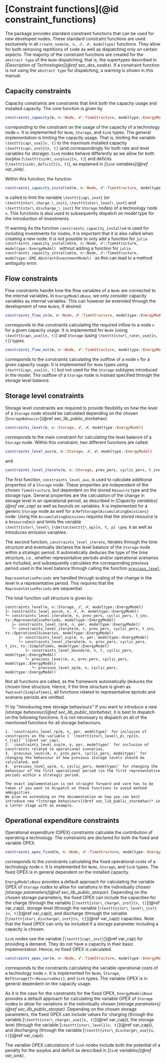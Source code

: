 # [Constraint functions](@id constraint_functions)

The package provides standard constraint functions that can be used for new developed nodes.
These standard constraint functions are used exclusively in all `create_node(m, n, 𝒯, 𝒫, modeltype)` functions.
They allow for both removing repititions of code as well as dispatching only on certain aspects.
The majority of the constraint functions are created for the `abstract type` of the `Node` dispatching, that is, the supertypes described in *[Description of Technologies](@ref sec_des_nodes)*.
If a constraint function is not using the `abstract type` for dispatching, a warning is shown in this manual.

## Capacity constraints

Capacity constraints are constraints that limit both the capacity usage and installed capacity.
The core function is given by

```julia
constraints_capacity(m, n::Node, 𝒯::TimeStructure, modeltype::EnergyModel)
```

correponding to the constraint on the usage of the capacity of a technology node ``n``.
It is implemented for `Node`, `Storage`, and `Sink` types.
The general implementation is limiting the capacity usage. That is, limiting the variable ``\texttt{cap\_use}[n, t]`` to the maximum installed capacity ``\texttt{cap\_inst}[n, t]`` (and correspondingly for both rate and level variables for storage).
`Sink` nodes behave differently as we allow for both surplus (``\texttt{sink\_surplus}[n, t]``) and deficits (``\texttt{sink\_deficit}[n, t]``), as explained in *[`Sink` variables](@ref var_sink)*.

Within this function, the function

```julia
constraints_capacity_installed(m, n::Node, 𝒯::TimeStructure, modeltype::EnergyModel)
```

is called to limit the variable ``\texttt{cap\_inst}`` (or ``\texttt{stor\_charge_\_inst}``, ``\texttt{stor\_level\_inst}`` and ``\texttt{stor\_discharge_\_inst}`` for `Storage` nodes) of a technology node ``n``.
This functions is also used to subsequently dispatch on model type for the introduction of investments.

!!! warning
    As the function `constraints_capacity_installed` is used for including investments for nodes, it is important that it is also called when creating a new node.
    It is not possible to only add a function for
    ```julia
    constraints_capacity_installed(m, n::Node, 𝒯::TimeStructure, modeltype::EnergyModel)
    ```
    without adding a function for
    ```julia
    constraints_capacity_installed(m, n::Node, 𝒯::TimeStructure, modeltype::EMI.AbstractInvestmentModel)
    ```
    as this can lead to a method ambiguity error.

## Flow constraints

Flow constraints handle how the flow variables of a `Node` are connected to the internal variables.
In `EnergyModelsBase`, we only consider capacity variables as internal variables.
This can however be extended through the development of new `Node`s, if desired.

```julia
constraints_flow_in(m, n::Node, 𝒯::TimeStructure, modeltype::EnergyModel)
```

corresponds to the constraints calculating the required inflow to a node ``n`` for a given capacity usage.
It is implemented for `Node` (using ``\texttt{cap\_use}[n, t]``) and `Storage` (using ``\texttt{stor\_rate\_use}[n, t]``) types.

```julia
constraints_flow_out(m, n::Node, 𝒯::TimeStructure, modeltype::EnergyModel)
```

corresponds to the constraints calculating the outflow of a node ``n`` for a given capacity usage.
It is implemented for `Node` types using ``\texttt{cap\_use}[n, t]`` but not used for the `Storage` subtypes introduced in the model.
The outflow of a `Storage` node is instead specified through the storage level balance.

## Storage level constraints

Storage level constraints are required to provide flexibility on how the level of a `Storage` node should be calculated depending on the chosen [`StorageBehavior`](@ref sec_lib_public_storbehav).

```julia
constraints_level(m, n::Storage, 𝒯, 𝒫, modeltype::EnergyModel)
```

corresponds to the main constraint for calculating the level balance of a `Storage` node.
Within this constraint, two different functions are called:

```julia
constraints_level_aux(m, n::Storage, 𝒯, 𝒫, modeltype::EnergyModel)
```

and

```julia
constraints_level_iterate(m, n::Storage, prev_pers, cyclic_pers, t_inv, ts, modeltype::EnergyModel)
```

The first function, `constraints_level_aux`, is used to calculate additional properties of a `Storage` node.
These properties are independent of the chosen `TimeStructure`, but dependent on the stored `Resource` type and the storage type.
General properties are the calculation of the change in storage level in an operational period, as described in *[Capacity variables](@ref var_cap)* as well as bounds on variables.
It is implemented for a generic `Storage` node as well for a `RefStorage{AccumulatingEmissions}` node.
Using the `AccumulatingEmissions` requires that the stored resource is a `ResourceEmit` and limits the variable ``\texttt{stor\_level\_}\Delta\texttt{\_op}[n, t, p] \geq 0`` as well as introduces emission variables.

The second function, `constraints_level_iterate`, iterates through the time structure and eventually declares the level balance of the `Storage` node within a strategic period.
It automatically deduces the type of the time structure, _i.e._, whether representative periods and/or operational scenarios are included, and subsequently calculates the corresponding previous period used in the level balance through calling the function [`previous_level`](@ref).

`RepresentativePeriods` are handled through scaling of the change in the level in a representative period.
This requires that the `RepresentativePeriods` are sequential.

The total function call structure is given by:

```
constraints_level(m, n::Storage, 𝒯, 𝒫, modeltype::EnergyModel)
├─ constraints_level_aux(m, n, 𝒯, 𝒫, modeltype::EnergyModel)
└─ constraints_level_iterate(m, n, prev_pers, cyclic_pers, t_inv, ts::RepresentativePeriods, modeltype::EnergyModel)
   ├─ constraints_level_rp(m, n, per, modeltype::EnergyModel)
   └─ constraints_level_iterate(m, n, prev_pers, cyclic_pers, t_inv, ts::OperationalScenarios, modeltype::EnergyModel)
      ├─ constraints_level_scp(m, n, per, modeltype::EnergyModel)
      └─ constraints_level_iterate(m, n, prev_pers, cyclic_pers, t_inv, ts::SimpleTimes, modeltype::EnergyModel)
         ├─ constraints_level_bounds(m, n, t, cyclic_pers, modeltype::EnergyModel)
         └─ previous_level(m, n, prev_pers, cyclic_pers, modeltype::EnergyModel)
            └─ previous_level_sp(m, n, cyclic_pers, modeltype::EnergyModel)
```

Not all functions are called, as the framework automatically deduces the chosen time structure.
Hence, if the time structure is given as `TwoLevel{SimpleTimes}`, all functions related to representative epriods and scenario periods are omitted.

!!! tip "Introducing new storage behaviours"
    If you want to introduce a new *[storage behaviour](@ref sec_lib_public_storbehav)*, it is best to dispatch on the following functions.
    It is not necessary to dispatch on all of the mentioned functions for all storage behaviours.

    1. `constraints_level_rp(m, n, per, modeltype)` for inclusion of constraints on the variable [``\texttt{stor\_level\_Δ\_rp}[n, t_{rp}]``](@ref var_cap),
    2. `constraints_level_scp(m, n, per, modeltype)` for inclusion of constraints related to operational scenarios,
    3. `previous_level(m, n, prev_pers, cyclic_pers, modeltype)` for changing the behaviour of how previous storage levels should be calculated, and
    4. `previous_level_sp(m, n, cyclic_pers, modeltype)` for changing the behaviour of the first operational period (in the first representative period) within a strategic period.

    The exact implementation is not straight forward and care has to be taken if you want to dispatch on these functions to avoid method ambiguities.
    We plan on extending on the documentation on how you can best introduce new *[storage behaviours](@ref sec_lib_public_storbehav)* in a latter stage with an example.

## Operational expenditure constraints

Operational expenditure (OPEX) constraints calculate the contribution of operating a technology.
The constraints are declared for both the fixed and variable OPEX.

```julia
constraints_opex_fixed(m, n::Node, 𝒯::TimeStructure, modeltype::EnergyModel)
```

corresponds to the constraints calculating the fixed operational costs of a technology node ``n``.
It is implemented for `Node`, `Storage`, and `Sink` types.
The fixed OPEX is in general dependent on the installed capacity.

`EnergyModelsBase` provides a default approach for calculating the variable OPEX of `Storage` nodes to allow for variations in the individually chosen *[storage parameters](@ref sec_lib_public_storpar)*.
Depending on the chosen storage parameters, the fixed OPEX can include the capacities for the charge (through the variable [``\texttt{stor\_charge\_inst}[n, t]``](@ref var_cap)), storage level (through the variable [``\texttt{stor\_level\_inst}[n, t]``](@ref var_cap)), and discharge (through the variable [``\texttt{stor\_discharge\_inst}[n, t]``](@ref var_cap)) capacities.
Note that the fixed OPEX can only be included if a storage parameter including a capacity is chosen.

`Sink` nodes use the variable [``\texttt{cap\_inst}``](@ref var_cap) for providing a demand.
They do not have a capacity in their basic implementation.
Hence, no fixed OPEX is calculated.

```julia
constraints_opex_var(m, n::Node, 𝒯::TimeStructure, modeltype::EnergyModel)
```

corresponds to the constraints calculating the variable operational costs of a technology node ``n``.
It is implemented for `Node`, `Storage`, `RefStorage{T<:ResourceEmit}`, and `Sink` types.
The variable OPEX is in general dependent on the capacity usage.

As it is the case for the constraints for the fixed OPEX,  `EnergyModelsBase` provides a default approach for calculating the variable OPEX of `Storage` nodes to allow for variations in the individually chosen *[storage parameters](@ref sec_lib_public_storpar)*.
Depending on the chosen storage parameters, the fixed OPEX can include values for charging (through the variable [``\texttt{stor\_charge\_use}[n, t]``](@ref var_cap)), the storage level (through the variable [``\texttt{stor\_level}[n, t]``](@ref var_cap)), and discharging (through the variable [``\texttt{stor\_discharge\_use}[n, t]``](@ref var_cap)).

The variable OPEX calculations of `Sink` nodes include both the potential of a penalty for the surplus and deficit as described in *[`Sink` variables](@ref var_sink)*.
